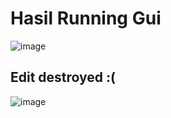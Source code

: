 # Hasil Running Gui
![image](https://user-images.githubusercontent.com/34876769/120765527-80d73400-c543-11eb-8602-25914630c3ee.png)

## Edit destroyed :(
![image](https://user-images.githubusercontent.com/34876769/120765631-98aeb800-c543-11eb-9e98-c5fd75b9f9d2.png)


